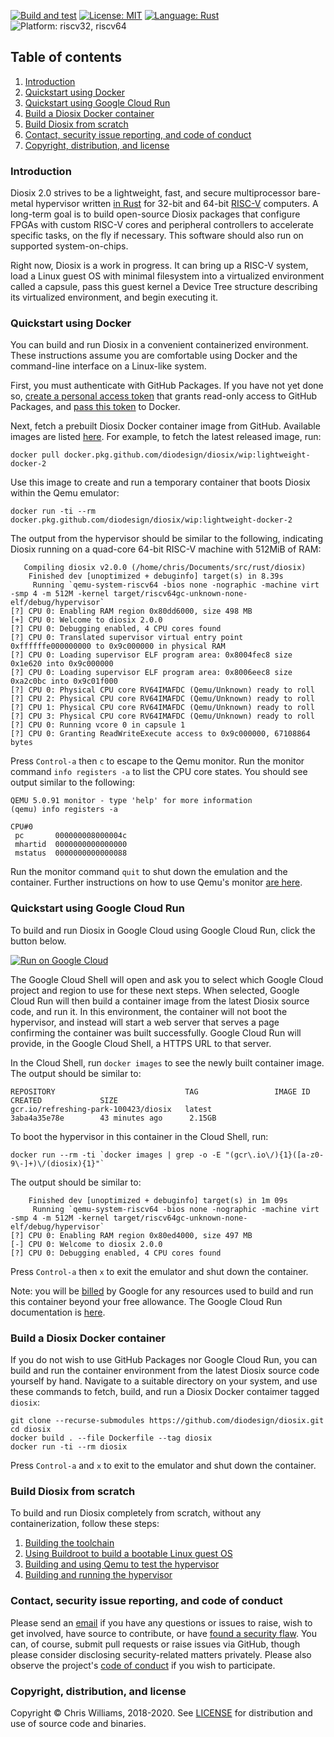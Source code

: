[![Build and test](https://github.com/diodesign/diosix/workflows/Build%20and%20test/badge.svg)](https://github.com/diodesign/diosix/actions?query=workflow%3A%22Build+and+test%22) [![License: MIT](https://img.shields.io/github/license/diodesign/diosix)](https://github.com/diodesign/diosix/blob/master/LICENSE) [![Language: Rust](https://img.shields.io/badge/language-rust-yellow.svg)](https://www.rust-lang.org/) ![Platform: riscv32, riscv64](https://img.shields.io/badge/platform-riscv32%20%7C%20riscv64-lightgray.svg)

## Table of contents

1. [Introduction](#intro)
1. [Quickstart using Docker](#quickstart)
1. [Quickstart using Google Cloud Run](#cloudrun)
1. [Build a Diosix Docker container](#container)
1. [Build Diosix from scratch](#fromscratch)
1. [Contact, security issue reporting, and code of conduct](#contact)
1. [Copyright, distribution, and license](#copyright)

### Introduction <a name="intro"></a>

Diosix 2.0 strives to be a lightweight, fast, and secure multiprocessor bare-metal hypervisor written [in Rust](https://www.rust-lang.org/) for 32-bit and 64-bit [RISC-V](https://riscv.org/) computers. A long-term goal is to build open-source Diosix packages that configure FPGAs with custom RISC-V cores and peripheral controllers to accelerate specific tasks, on the fly if necessary. This software should also run on supported system-on-chips.

Right now, Diosix is a work in progress. It can bring up a RISC-V system, load a Linux guest OS with minimal filesystem into a virtualized environment called a capsule, pass this guest kernel a Device Tree structure describing its virtualized environment, and begin executing it.

### Quickstart using Docker <a name="quickstart"></a>

You can build and run Diosix in a convenient containerized environment. These instructions assume you are comfortable using Docker and the command-line interface on a Linux-like system.

First, you must authenticate with GitHub Packages. If you have not yet done so, [create a personal access token](https://docs.github.com/en/github/authenticating-to-github/creating-a-personal-access-token) that grants read-only access to GitHub Packages, and [pass this token](https://docs.github.com/en/packages/using-github-packages-with-your-projects-ecosystem/configuring-docker-for-use-with-github-packages#authenticating-to-github-packages) to Docker.

Next, fetch a prebuilt Diosix Docker container image from GitHub. Available images are listed [here](https://github.com/diodesign/diosix/releases). For example, to fetch the latest released image, run:

```
docker pull docker.pkg.github.com/diodesign/diosix/wip:lightweight-docker-2
```

Use this image to create and run a temporary container that boots Diosix within the Qemu emulator:

```
docker run -ti --rm docker.pkg.github.com/diodesign/diosix/wip:lightweight-docker-2
```

The output from the hypervisor should be similar to the following, indicating Diosix running on a quad-core 64-bit RISC-V machine with 512MiB of RAM:

```
   Compiling diosix v2.0.0 (/home/chris/Documents/src/rust/diosix)
    Finished dev [unoptimized + debuginfo] target(s) in 8.39s
     Running `qemu-system-riscv64 -bios none -nographic -machine virt -smp 4 -m 512M -kernel target/riscv64gc-unknown-none-elf/debug/hypervisor`
[?] CPU 0: Enabling RAM region 0x80dd6000, size 498 MB
[+] CPU 0: Welcome to diosix 2.0.0
[?] CPU 0: Debugging enabled, 4 CPU cores found
[?] CPU 0: Translated supervisor virtual entry point 0xffffffe000000000 to 0x9c000000 in physical RAM
[?] CPU 0: Loading supervisor ELF program area: 0x8004fec8 size 0x1e620 into 0x9c000000
[?] CPU 0: Loading supervisor ELF program area: 0x8006eec8 size 0xa2c0bc into 0x9c01f000
[?] CPU 0: Physical CPU core RV64IMAFDC (Qemu/Unknown) ready to roll
[?] CPU 2: Physical CPU core RV64IMAFDC (Qemu/Unknown) ready to roll
[?] CPU 1: Physical CPU core RV64IMAFDC (Qemu/Unknown) ready to roll
[?] CPU 3: Physical CPU core RV64IMAFDC (Qemu/Unknown) ready to roll
[?] CPU 0: Running vcore 0 in capsule 1
[?] CPU 0: Granting ReadWriteExecute access to 0x9c000000, 67108864 bytes
```

Press `Control-a` then `c` to escape to the Qemu monitor. Run the monitor command `info registers -a` to list the CPU core states. You should see output similar to the following:

```
QEMU 5.0.91 monitor - type 'help' for more information
(qemu) info registers -a

CPU#0
 pc       000000008000004c
 mhartid  0000000000000000
 mstatus  0000000000000088
```

Run the monitor command `quit` to shut down the emulation and the container. Further instructions on how to use Qemu's monitor [are here](https://www.qemu.org/docs/master/system/monitor.html).

### Quickstart using Google Cloud Run <a name="cloudrun"></a>

To build and run Diosix in Google Cloud using Google Cloud Run, click the button below.

[![Run on Google Cloud](https://deploy.cloud.run/button.svg)](https://deploy.cloud.run?git_repo=https://github.com/diodesign/diosix)

The Google Cloud Shell will open and ask you to select which Google Cloud project and region to use for these next steps. When selected, Google Cloud Run will then build a container image from the latest Diosix source code, and run it. In this environment, the container will not boot the hypervisor, and instead will start a web server that serves a page confirming the container was built successfully. Google Cloud Run will provide, in the Google Cloud Shell, a HTTPS URL to that server.

In the Cloud Shell, run `docker images` to see the newly built container image. The output should be similar to:

```
REPOSITORY                             TAG                 IMAGE ID            CREATED             SIZE
gcr.io/refreshing-park-100423/diosix   latest              3aba4a35e78e        43 minutes ago      2.15GB
```

To boot the hypervisor in this container in the Cloud Shell, run:

```
docker run --rm -ti `docker images | grep -o -E "(gcr\.io\/){1}([a-z0-9\-]+)\/(diosix){1}"`
```

The output should be similar to:

```
    Finished dev [unoptimized + debuginfo] target(s) in 1m 09s
     Running `qemu-system-riscv64 -bios none -nographic -machine virt -smp 4 -m 512M -kernel target/riscv64gc-unknown-none-elf/debug/hypervisor`
[?] CPU 0: Enabling RAM region 0x80ed4000, size 497 MB
[-] CPU 0: Welcome to diosix 2.0.0
[?] CPU 0: Debugging enabled, 4 CPU cores found
```

Press `Control-a` then `x` to exit the emulator and shut down the container.

Note: you will be [billed](https://cloud.google.com/run/pricing) by Google for any resources used to build and run this container beyond your free allowance. The Google Cloud Run documentation is [here](https://cloud.google.com/run).

### Build a Diosix Docker container <a name="container"></a>

If you do not wish to use GitHub Packages nor Google Cloud Run, you can build and run the container environment from the latest Diosix source code yourself by hand. Navigate to a suitable directory on your system, and use these commands to fetch, build, and run a Diosix Docker contaimer tagged `diosix`:

```
git clone --recurse-submodules https://github.com/diodesign/diosix.git
cd diosix
docker build . --file Dockerfile --tag diosix
docker run -ti --rm diosix
```

Press `Control-a` and `x` to exit to the emulator and shut down the container.

### Build Diosix from scratch <a name="fromscratch"></a>

To build and run Diosix completely from scratch, without any containerization, follow these steps:

1. [Building the toolchain](docs/toolchain.md)
1. [Using Buildroot to build a bootable Linux guest OS](docs/buildroot.md)
1. [Building and using Qemu to test the hypervisor](docs/qemu.md)
1. [Building and running the hypervisor](docs/building.md)

### Contact, security issue reporting, and code of conduct <a name="contact"></a>

Please send an [email](mailto:diosix@tuta.io) if you have any questions or issues to raise, wish to get involved, have source to contribute, or have [found a security flaw](docs/security.md). You can, of course, submit pull requests or raise issues via GitHub, though please consider disclosing security-related matters privately. Please also observe the project's [code of conduct](docs/conduct.md) if you wish to participate.

### Copyright, distribution, and license <a name="copyright"></a>

Copyright &copy; Chris Williams, 2018-2020. See [LICENSE](https://github.com/diodesign/diosix/blob/master/LICENSE) for distribution and use of source code and binaries.
